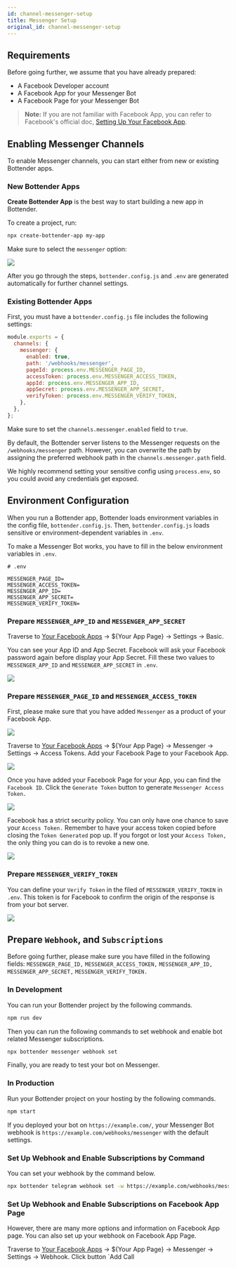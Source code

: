 ```yaml
---
id: channel-messenger-setup
title: Messenger Setup
original_id: channel-messenger-setup
---
```


## Requirements

Before going further, we assume that you have already prepared:

- A Facebook Developer account
- A Facebook App for your Messenger Bot
- A Facebook Page for your Messenger Bot

> **Note:** If you are not familiar with Facebook App, you can refer to Facebook's official doc, [Setting Up Your Facebook App](https://developers.facebook.com/docs/messenger-platform/getting-started/app-setup/).

## Enabling Messenger Channels

To enable Messenger channels, you can start either from new or existing Bottender apps.

### New Bottender Apps

**Create Bottender App** is the best way to start building a new app in Bottender.

To create a project, run:

```sh
npx create-bottender-app my-app
```

Make sure to select the `messenger` option:

![](https://user-images.githubusercontent.com/3382565/67851223-f2b7f200-fb44-11e9-960a-4f58d68ab37d.png)

After you go through the steps, `bottender.config.js` and `.env` are generated automatically for further channel settings.

### Existing Bottender Apps

First, you must have a `bottender.config.js` file includes the following settings:

```js
module.exports = {
  channels: {
    messenger: {
      enabled: true,
      path: '/webhooks/messenger',
      pageId: process.env.MESSENGER_PAGE_ID,
      accessToken: process.env.MESSENGER_ACCESS_TOKEN,
      appId: process.env.MESSENGER_APP_ID,
      appSecret: process.env.MESSENGER_APP_SECRET,
      verifyToken: process.env.MESSENGER_VERIFY_TOKEN,
    },
  },
};
```

Make sure to set the `channels.messenger.enabled` field to `true`.

By default, the Bottender server listens to the Messenger requests on the `/webhooks/messenger` path. However, you can overwrite the path by assigning the preferred webhook path in the `channels.messenger.path` field.

We highly recommend setting your sensitive config using `process.env`, so you could avoid any credentials get exposed.

## Environment Configuration

When you run a Bottender app, Bottender loads environment variables in the config file, `bottender.config.js`. Then, `bottender.config.js` loads sensitive or environment-dependent variables in `.env`.

To make a Messenger Bot works, you have to fill in the below environment variables in `.env`.

```
# .env

MESSENGER_PAGE_ID=
MESSENGER_ACCESS_TOKEN=
MESSENGER_APP_ID=
MESSENGER_APP_SECRET=
MESSENGER_VERIFY_TOKEN=
```

### Prepare `MESSENGER_APP_ID` and `MESSENGER_APP_SECRET`

Traverse to [Your Facebook Apps](https://developers.facebook.com/apps) → \${Your App Page} → Settings → Basic.

You can see your App ID and App Secret. Facebook will ask your Facebook password again before display your App Secret. Fill these two values to `MESSENGER_APP_ID` and `MESSENGER_APP_SECRET` in `.env`.

![](https://user-images.githubusercontent.com/662387/71390359-fe9ecc80-263a-11ea-9a3a-e7188992e471.png)

### Prepare `MESSENGER_PAGE_ID` and `MESSENGER_ACCESS_TOKEN`

First, please make sure that you have added `Messenger` as a product of your Facebook App.

![](https://user-images.githubusercontent.com/662387/71392717-19297380-2644-11ea-9bea-4362d0cc72c3.png)

Traverse to [Your Facebook Apps](https://developers.facebook.com/apps) → \${Your App Page} → Messenger → Settings → Access Tokens. Add your Facebook Page to your Facebook App.

![](https://user-images.githubusercontent.com/662387/71392720-19c20a00-2644-11ea-9961-97b39fef24c2.png)

Once you have added your Facebook Page for your App, you can find the `Facebook ID`. Click the `Generate Token` button to generate `Messenger Access Token.`

![](https://user-images.githubusercontent.com/662387/71392721-19c20a00-2644-11ea-8b61-ea3f97296b5e.png)

Facebook has a strict security policy. You can only have one chance to save your `Access Token.` Remember to have your access token copied before closing the `Token Generated` pop up. If you forgot or lost your `Access Token,` the only thing you can do is to revoke a new one.

![](https://user-images.githubusercontent.com/662387/71392723-1a5aa080-2644-11ea-874d-0d21b1e0da17.png)

### Prepare `MESSENGER_VERIFY_TOKEN`

You can define your `Verify Token` in the filed of `MESSENGER_VERIFY_TOKEN` in `.env`. This token is for Facebook to confirm the origin of the response is from your bot server.

![](https://user-images.githubusercontent.com/662387/71392880-cb613b00-2644-11ea-928f-7941a6d955d0.png)

## Prepare `Webhook`, and `Subscriptions`

Before going further, please make sure you have filled in the following fields: `MESSENGER_PAGE_ID,` `MESSENGER_ACCESS_TOKEN,` `MESSENGER_APP_ID,` `MESSENGER_APP_SECRET,` `MESSENGER_VERIFY_TOKEN.`

### In Development

You can run your Bottender project by the following commands.

```sh
npm run dev
```

Then you can run the following commands to set webhook and enable bot related Messenger subscriptions.

```sh
npx bottender messenger webhook set
```

Finally, you are ready to test your bot on Messenger.

### In Production

Run your Bottender project on your hosting by the following commands.

```sh
npm start
```

If you deployed your bot on `https://example.com/`, your Messenger Bot webhook is `https://example.com/webhooks/messenger` with the default settings.

### Set Up Webhook and Enable Subscriptions by Command

You can set your webhook by the command below.

```sh
npx bottender telegram webhook set -w https://example.com/webhooks/messenger
```

### Set Up Webhook and Enable Subscriptions on Facebook App Page

However, there are many more options and information on Facebook App page. You can also set up your webhook on Facebook App Page.

Traverse to [Your Facebook Apps](https://developers.facebook.com/apps) → \${Your App Page} → Messenger → Settings → Webhook. Click button `Add Call